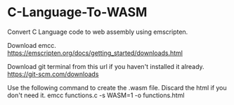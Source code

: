 # C-Language-To-WASM
Convert C Language code to web assembly using emscripten.

Download emcc.
https://emscripten.org/docs/getting_started/downloads.html

Download git terminal from this url if you haven't installed it already.
https://git-scm.com/downloads

Use the following command to create the .wasm file. Discard the html if you don't need it.
emcc functions.c -s WASM=1 -o functions.html
